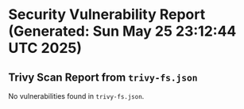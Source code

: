 # Security Vulnerability Report (Generated: Sun May 25 23:12:44 UTC 2025)


## Trivy Scan Report from `trivy-fs.json`
No vulnerabilities found in `trivy-fs.json`.
